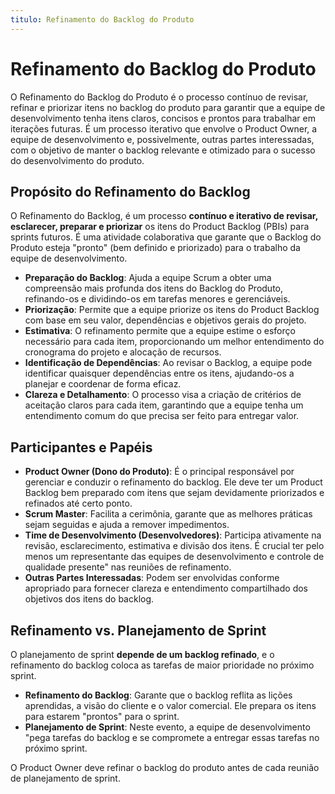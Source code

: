 ```yaml
---
titulo: Refinamento do Backlog do Produto
---
```


# Refinamento do Backlog do Produto

O Refinamento do Backlog do Produto é o processo contínuo de revisar, refinar e priorizar itens no backlog do produto para garantir que a equipe de desenvolvimento tenha itens claros, concisos e prontos para trabalhar em iterações futuras. É um processo iterativo que envolve o Product Owner, a equipe de desenvolvimento e, possivelmente, outras partes interessadas, com o objetivo de manter o backlog relevante e otimizado para o sucesso do desenvolvimento do produto.

## Propósito do Refinamento do Backlog

O Refinamento do Backlog, é um processo **contínuo e iterativo de revisar, esclarecer, preparar e priorizar** os itens do Product Backlog (PBIs) para sprints futuros. É uma atividade colaborativa que garante que o Backlog do Produto esteja "pronto" (bem definido e priorizado) para o trabalho da equipe de desenvolvimento.

- **Preparação do Backlog**: Ajuda a equipe Scrum a obter uma compreensão mais profunda dos itens do Backlog do Produto, refinando-os e dividindo-os em tarefas menores e gerenciáveis.
- **Priorização**: Permite que a equipe priorize os itens do Product Backlog com base em seu valor, dependências e objetivos gerais do projeto.
- **Estimativa**: O refinamento permite que a equipe estime o esforço necessário para cada item, proporcionando um melhor entendimento do cronograma do projeto e alocação de recursos.
- **Identificação de Dependências**: Ao revisar o Backlog, a equipe pode identificar quaisquer dependências entre os itens, ajudando-os a planejar e coordenar de forma eficaz.
- **Clareza e Detalhamento**: O processo visa a criação de critérios de aceitação claros para cada item, garantindo que a equipe tenha um entendimento comum do que precisa ser feito para entregar valor.

## Participantes e Papéis

- **Product Owner (Dono do Produto)**: É o principal responsável por gerenciar e conduzir o refinamento do backlog. Ele deve ter um Product Backlog bem preparado com itens que sejam devidamente priorizados e refinados até certo ponto.
- **Scrum Master**: Facilita a cerimônia, garante que as melhores práticas sejam seguidas e ajuda a remover impedimentos.
- **Time de Desenvolvimento (Desenvolvedores)**: Participa ativamente na revisão, esclarecimento, estimativa e divisão dos itens. É crucial ter pelo menos um representante das equipes de desenvolvimento e controle de qualidade presente" nas reuniões de refinamento.
- **Outras Partes Interessadas**: Podem ser envolvidas conforme apropriado para fornecer clareza e entendimento compartilhado dos objetivos dos itens do backlog.

## Refinamento vs. Planejamento de Sprint

O planejamento de sprint **depende de um backlog refinado**, e o refinamento do backlog coloca as tarefas de maior prioridade no próximo sprint.

- **Refinamento do Backlog**: Garante que o backlog reflita as lições aprendidas, a visão do cliente e o valor comercial. Ele prepara os itens para estarem "prontos" para o sprint.
- **Planejamento de Sprint**: Neste evento, a equipe de desenvolvimento "pega tarefas do backlog e se compromete a entregar essas tarefas no próximo sprint.

O Product Owner deve refinar o backlog do produto antes de cada reunião de planejamento de sprint.

